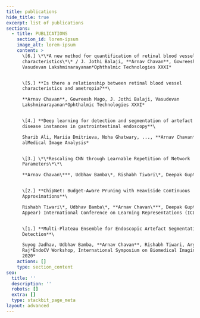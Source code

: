 ```yaml
---
title: publications
hide_title: true
excerpt: list of publications
sections:
  - title: PUBLICATIONS
    section_id: lorem-ipsum
    image_alt: lorem-ipsum
    content: >
      \[6.] \*\*A new method for quantification of retinal blood vessel
      characteristics\*\* / J. Jothi Balaji, **Arnav Chavan**, Gowreesh Mago,
      Vasudevan Lakshminarayanan*Ophthalmic Technologies XXXI*


      \[5.] **Is there a relationship between retinal blood vessel
      characteristics and ametropia?**\

      **Arnav Chavan**, Gowreesh Mago, J. Jothi Balaji, Vasudevan
      Lakshminarayanan*Ophthalmic Technologies XXXI*


      \[4.] **Deep learning for detection and segmentation of artefact and
      disease instances in gastrointestinal endoscopy**\

      Sharib Ali, Mariia Dmitrieva, Noha Ghatwary, ..., **Arnav Chavan** *Et
      alMedical Image Analysis*


      \[3.] \*\*Rescaling CNN through Learnable Repetition of Network
      Parameters\*\*\

      **Arnav Chavan\***, Udbhav Bamba\*, Rishabh Tiwari\*, Deepak Gupta\*


      \[2.] **ChipNet: Budget-Aware Pruning with Heaviside Continuous
      Approximations**\

      Rishabh Tiwari\*, Udbhav Bamba\*, **Arnav Chavan\***, Deepak Gupta\**(To
      Appear) International Conference on Learning Representations (ICLR) 2021*


      \[1.] **Multi-Plateau Ensemble for Endoscopic Artefact Segmentation and
      Detection**\

      Suyog Jadhav, Udbhav Bamba, **Arnav Chavan**, Rishabh Tiwari, Aryan
      Raj*EndoCV Workshop, International Symposium on Biomedical Imaging (ISBI)
      2020*
    actions: []
    type: section_content
seo:
  title: ''
  description: ''
  robots: []
  extra: []
  type: stackbit_page_meta
layout: advanced
---
```


